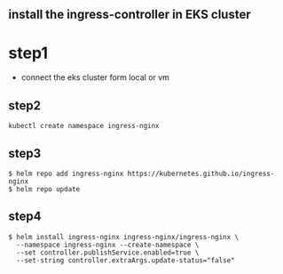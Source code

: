 ## install the ingress-controller in EKS cluster
# step1 
- connect the eks cluster form local or vm

## step2
```
kubectl create namespace ingress-nginx
```
## step3
```
$ helm repo add ingress-nginx https://kubernetes.github.io/ingress-nginx
$ helm repo update
```

## step4
```
$ helm install ingress-nginx ingress-nginx/ingress-nginx \
  --namespace ingress-nginx --create-namespace \
  --set controller.publishService.enabled=true \
  --set-string controller.extraArgs.update-status="false"
```